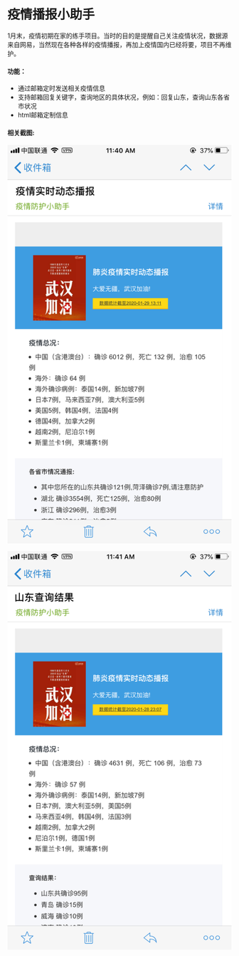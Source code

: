 # 疫情播报小助手

1月末，疫情初期在家的练手项目。当时的目的是提醒自己关注疫情状况，数据源来自网易，当然现在各种各样的疫情播报，再加上疫情国内已经将要，项目不再维护。

#### 功能：

- 通过邮箱定时发送相关疫情信息
- 支持邮箱回复关键字，查询地区的具体状况，例如：回复山东，查询山东各省市状况
- html邮箱定制信息

#### 相关截图:

![1](https://github.com/itimetime/OutbreakReporting/blob/master/img/QQ1.png)

![2](https://github.com/itimetime/OutbreakReporting/blob/master/img/QQ2.png)



